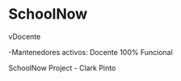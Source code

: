 SchoolNow
=========
vDocente

-Mantenedores activos:
Docente 100% Funcional

SchoolNow Project - Clark Pinto 
